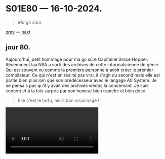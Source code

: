 # S01E80 — 16-10-2024.

> *Ma go sûre.*

[prev](S01E79-15-10-2024.md) — [next](S01E01-29-07-2024.md)   

## jour 80.

Aujourd'hui, petit hommage pour ma go sûre Capitaine Grace Hopper. Récemment laa NSA a sorti des archives de cette informaticienne de génie. Qui est souvent vu comme la première personne à avoir créer le premier compilateur. Ce qui n'est en réalité pas vrai, il s'agit du second mais elle est partie bien plus loin que son prédécesseur avec le langage A0 System. Je ne pensais pas qu'il y avait des archives viédos la concernant. Je suis content et à la fois surpris par son humeur bien tranché et bien dosé.    

> Elle c'est le turfu, alors bon visionnage !

<video src="https://youtu.be/si9iqF5uTFk" />
<br>
<video src="https://youtu.be/AW7ZHpKuqZg" />

[@invisageable](https://twitter.com/invisageable)   

---

[prev](S01E79-15-10-2024.md) — [next](S01E01-29-07-2024.md)   
